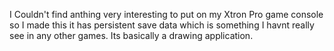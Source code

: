 I Couldn't find anthing very interesting to put on my Xtron Pro game console so I made this it has persistent save data which is something I havnt really see in any other games. Its basically a drawing application.
